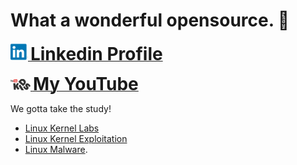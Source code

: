 # What a wonderful opensource. 🤗

<a href="https://www.linkedin.com/in/paran-lee-055159216/"><img width=28 src="linkedin.png" alt="Paran Lee's Linkedin Profile"> <b style="font-size: 2em">Linkedin Profile</b></a>  

<a href="https://www.youtube.com/channel/UC3BFm4Y8MAkMojLaIOQXqig"><img width=32 src="youtube.png" alt="Paran Lee's YouTube"> <b style="font-size: 2em">My YouTube</b></a>  


We gotta take the study!
- [Linux Kernel Labs](https://linux-kernel-labs.github.io/)
- [Linux Kernel Exploitation](https://github.com/xairy/linux-kernel-exploitation)
- [Linux Malware](https://github.com/timb-machine/linux-malware).



<!--
**paranlee/paranlee** is a ✨ _special_ ✨ repository because its `README.md` (this file) appears on your GitHub profile.

Here are some ideas to get you started:

- 🔭 I’m currently working on ...
- 🌱 I’m currently learning ...
- 👯 I’m looking to collaborate on ...
- 🤔 I’m looking for help with ...
- 💬 Ask me about ...
- 📫 How to reach me: ...
- 😄 Pronouns: ...
- ⚡ Fun fact: ...
-->
